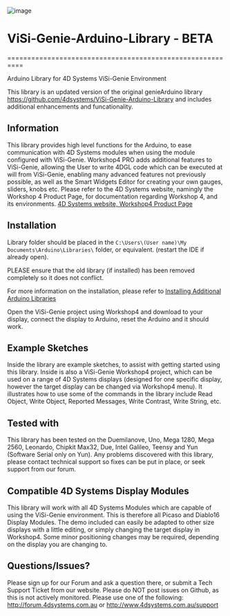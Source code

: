 ![image](http://www.4dsystems.com.au/imagenes/header.png)

# ViSi-Genie-Arduino-Library - BETA
==========================================================

Arduino Library for 4D Systems ViSi-Genie Environment

This library is an updated version of the original genieArduino library https://github.com/4dsystems/ViSi-Genie-Arduino-Library
and includes additional enhancements and funcationality.

## Information

This library provides high level functions for the Arduino, to ease communication with 4D Systems modules when using the module configured with ViSi-Genie.
Workshop4 PRO adds additional features to ViSi-Genie, allowing the User to write 4DGL code which can be executed at will from ViSi-Genie, enabling many advanced features not previously possible, as well as the Smart Widgets Editor for creating your own gauges, sliders, knobs etc.
Please refer to the 4D Systems website, namingly the Workshop 4 Product Page, for documentation regarding Workshop 4, and its environments.
[4D Systems website, Workshop4 Product Page](http://www.4dsystems.com.au/product/4D-Workshop-4-IDE)

## Installation

Library folder should be placed in the ```C:\Users\(User name)\My Documents\Arduino\Libraries\``` folder, or equivalent. (restart the IDE if already open).

PLEASE ensure that the old library (if installed) has been removed completely so it does not conflict.

For more information on the installation, please refer to [Installing Additional Arduino Libraries](http://arduino.cc/en/Guide/Libraries)

Open the ViSi-Genie project using Workshop4 and download to your display, connect the display to Arduino, reset the Arduino and it should work.

## Example Sketches

Inside the library are example sketches, to assist with getting started using this library. Inside is also a ViSi-Genie Workshop4 project, which can be used on a range of 4D Systems displays (designed for one specific display, however the target display can be changed via Workshop4 menu). It illustrates how to use some of the commands in the library include Read Object, Write Object, Reported Messages, Write Contrast, Write String, etc.

## Tested with

This library has been tested on the Duemilanove, Uno, Mega 1280, Mega 2560, Leonardo, Chipkit Max32, Due, Intel Galileo, Teensy and Yun (Software Serial only on Yun). 
Any problems discovered with this library, please contact technical support so fixes can be put in place, or seek support from our forum.

## Compatible 4D Systems Display Modules

This library will work with all 4D Systems Modules which are capable of using the ViSi-Genie environment. This is therefore all Picaso and Diablo16 Display Modules.
The demo included can easily be adapted to other size displays with a little editing, or simply changing the target display in Workshop4. Some minor positioning changes may be required, depending on the display you are changing to.

## Questions/Issues?

Please sign up for our Forum and ask a question there, or submit a Tech Support Ticket from our website.
Please do NOT post issues on Github, as this is not actively monitored. Please use one of the following:
http://forum.4dsystems.com.au or http://www.4dsystems.com.au/support
